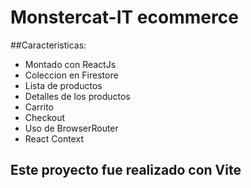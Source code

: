 # Monstercat-IT ecommerce

##Caracteristicas:
* Montado con ReactJs
* Coleccion en Firestore
* Lista de productos
* Detalles de los productos
* Carrito
* Checkout
* Uso de BrowserRouter
* React Context


## Este proyecto fue realizado con Vite


